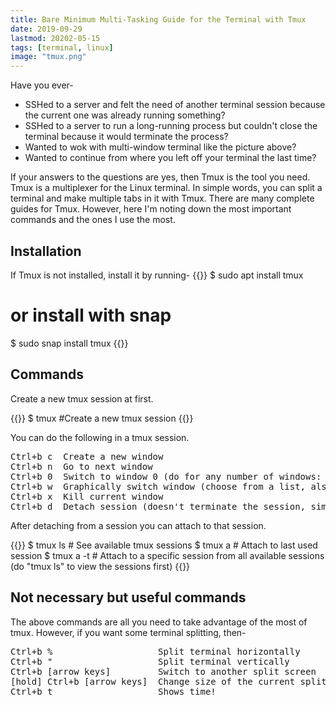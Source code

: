 ```yaml
---
title: Bare Minimum Multi-Tasking Guide for the Terminal with Tmux
date: 2019-09-29
lastmod: 20202-05-15
tags: [terminal, linux]
image: "tmux.png"
---
```


Have you ever-
- SSHed to a server and felt the need of another terminal session because the current one was already running something? 
- SSHed to a server to run a long-running process but couldn't close the terminal because it would terminate the process?
- Wanted to wok with multi-window terminal like the picture above?
- Wanted to continue from where you left off your terminal the last time?

If your answers to the questions are yes, then Tmux is the tool you need. Tmux is a multiplexer for the Linux terminal. In simple words, you can split a terminal and make multiple tabs in it with Tmux. There are many complete guides for Tmux. However, here I'm noting down the most important commands and the ones I use the most.

## Installation

If Tmux is not installed, install it by running-
{{<highlight bash>}}
$ sudo apt  install tmux 
# or install with snap
$ sudo snap install tmux 
{{</highlight>}}

## Commands

Create a new tmux session at first.

{{<highlight bash>}}
$ tmux #Create a new tmux session
{{</highlight>}}

You can do the following in a tmux session.

<pre>
<kbd>Ctrl+b</kbd> <kbd>c</kbd>  Create a new window
<kbd>Ctrl+b</kbd> <kbd>n</kbd>  Go to next window
<kbd>Ctrl+b</kbd> <kbd>0</kbd>  Switch to window 0 (do for any number of windows: 1, 2, 3...)
<kbd>Ctrl+b</kbd> <kbd>w</kbd>  Graphically switch window (choose from a list, also shows the snap of a session)
<kbd>Ctrl+b</kbd> <kbd>x</kbd>  Kill current window
<kbd>Ctrl+b</kbd> <kbd>d</kbd>  Detach session (doesn't terminate the session, simply gets out of tmux)
</pre>

After detaching from a session you can attach to that session.

{{<highlight bash>}}
$ tmux ls               # See available tmux sessions
$ tmux a                # Attach to last used session
$ tmux a -t <session>   # Attach to a specific session from all available sessions (do "tmux ls" to view the sessions first)
{{</highlight>}}

## Not necessary but useful commands

The above commands are all you need to take advantage of the most of tmux. However, if you want some terminal splitting, then-

<pre>
<kbd>Ctrl+b</kbd> <kbd>%</kbd>                    Split terminal horizontally
<kbd>Ctrl+b</kbd> <kbd>"</kbd>                    Split terminal vertically
<kbd>Ctrl+b</kbd> <kbd>[arrow keys]</kbd>         Switch to another split screen
[hold] <kbd>Ctrl+b</kbd> <kbd>[arrow keys]</kbd>  Change size of the current split screen
<kbd>Ctrl+b</kbd> <kbd>t</kbd>                    Shows time!
</pre>
